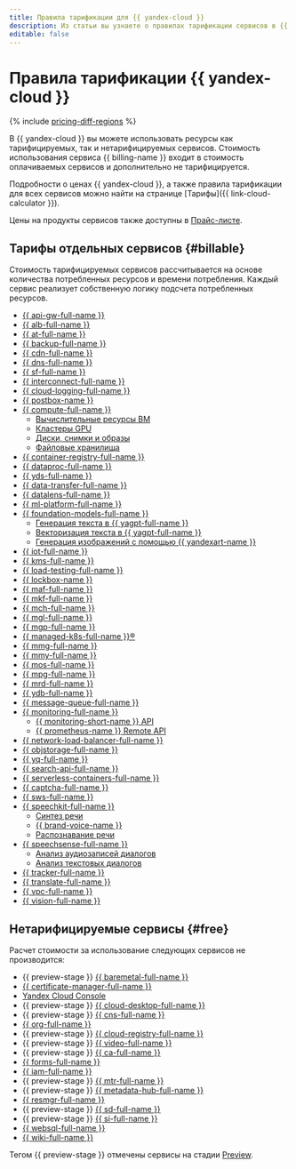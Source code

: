 ```yaml
---
title: Правила тарификации для {{ yandex-cloud }}
description: Из статьи вы узнаете о правилах тарификации сервисов в {{ yandex-cloud }}.
editable: false
---
```


# Правила тарификации {{ yandex-cloud }}

{% include [pricing-diff-regions](../_includes/pricing-diff-regions.md) %}

В {{ yandex-cloud }} вы можете использовать ресурсы как тарифицируемых, так и нетарифицируемых сервисов. Стоимость использования сервиса {{ billing-name }} входит в стоимость оплачиваемых сервисов и дополнительно не тарифицируется.

Подробности о ценах {{ yandex-cloud }}, а также правила тарификации для всех сервисов можно найти на странице [Тарифы]({{ link-cloud-calculator }}).

Цены на продукты сервисов также доступны в [Прайс-листе](/price-list?installationCode=ru).

## Тарифы отдельных сервисов {#billable}


Стоимость тарифицируемых сервисов рассчитывается на основе количества потребленных ресурсов и времени потребления. Каждый сервис реализует собственную логику подсчета потребленных ресурсов.

* [{{ api-gw-full-name }}](../api-gateway/pricing.md)
* [{{ alb-full-name }}](../application-load-balancer/pricing.md)
* [{{ at-full-name }}](../audit-trails/pricing.md)
* [{{ backup-full-name }}](../backup/pricing.md)
* [{{ cdn-full-name }}](../cdn/pricing.md)
* [{{ dns-full-name }}](../dns/pricing.md)
* [{{ sf-full-name }}](../functions/pricing.md)
* [{{ interconnect-full-name }}](../interconnect/pricing.md)
* [{{ cloud-logging-full-name }}](../logging/pricing.md)
* [{{ postbox-name }}](../postbox/pricing.md)
* [{{ compute-full-name }}](../compute/pricing.md)
    * [Вычислительные ресурсы ВМ](../compute/pricing.md#prices-instance-resources)
    * [Кластеры GPU](../compute/pricing.md#prices-gpu-clusters)
    * [Диски, снимки и образы](../compute/pricing.md#prices-storage)
    * [Файловые хранилища](../compute/pricing.md#prices-nfs)
* [{{ container-registry-full-name }}](../container-registry/pricing.md)
* [{{ dataproc-full-name }}](../data-proc/pricing.md)
* [{{ yds-full-name }}](../data-streams/pricing.md)
* [{{ data-transfer-full-name }}](../data-transfer/pricing.md)
* [{{ datalens-full-name }}](../datalens/pricing.md)
* [{{ ml-platform-full-name }}](../datasphere/pricing.md)
* [{{ foundation-models-full-name }}](../foundation-models/pricing.md)
    * [Генерация текста в {{ yagpt-full-name }}](../foundation-models/pricing.md#pricing-generating)
    * [Векторизация текста в {{ yagpt-full-name }}](../foundation-models/pricing.md#pricing-embedding)
    * [Генерация изображений c помощью {{ yandexart-name }}](../foundation-models/pricing.md#pricing-image-generation)
* [{{ iot-full-name }}](../iot-core/pricing.md)
* [{{ kms-full-name }}](../kms/pricing.md)
* [{{ load-testing-full-name }}](../load-testing/pricing.md)
* [{{ lockbox-name }}](../lockbox/pricing.md)
* [{{ maf-full-name }}](../managed-airflow/pricing.md)
* [{{ mkf-full-name }}](../managed-kafka/pricing.md)
* [{{ mch-full-name }}](../managed-clickhouse/pricing.md)
* [{{ mgl-full-name }}](../managed-gitlab/pricing.md)
* [{{ mgp-full-name }}](../managed-greenplum/pricing/index.md)
* [{{ managed-k8s-full-name }}®](../managed-kubernetes/pricing.md)
* [{{ mmg-full-name }}](../managed-mongodb/pricing.md)
* [{{ mmy-full-name }}](../managed-mysql/pricing.md)
* [{{ mos-full-name }}](../managed-opensearch/pricing.md)
* [{{ mpg-full-name }}](../managed-postgresql/pricing.md)
* [{{ mrd-full-name }}](../managed-redis/pricing.md)
* [{{ ydb-full-name }}](../ydb/pricing/index.md)
* [{{ message-queue-full-name }}](../message-queue/pricing.md)
* [{{ monitoring-full-name }}](../monitoring/pricing.md)
    * [{{ monitoring-short-name }} API](../monitoring/pricing.md#monitoring-api)
    * [{{ prometheus-name }} Remote API](../monitoring/pricing.md#prometheus-remote-api)
* [{{ network-load-balancer-full-name }}](../network-load-balancer/pricing.md)
* [{{ objstorage-full-name }}](../storage/pricing.md)
* [{{ yq-full-name }}](../query/pricing.md)
* [{{ search-api-full-name }}](../search-api/pricing.md)
* [{{ serverless-containers-full-name }}](../serverless-containers/pricing.md)
* [{{ captcha-full-name }}](../smartcaptcha/pricing.md)
* [{{ sws-full-name }}](../smartwebsecurity/pricing.md)
* [{{ speechkit-full-name }}](../speechkit/pricing.md)
    * [Синтез речи](../speechkit/pricing.md#prices-tts)
    * [{{ brand-voice-name }}](../speechkit/pricing.md#brand-voice)
    * [Распознавание речи](../speechkit/pricing.md#prices-stt)
* [{{ speechsense-full-name }}](../speechsense/pricing.md)
    * [Анализ аудиозаписей диалогов](../speechsense/pricing.md#speech)
    * [Анализ текстовых диалогов](../speechsense/pricing.md#text)
* [{{ tracker-full-name }}](../tracker/pricing.md)
* [{{ translate-full-name }}](../translate/pricing.md)
* [{{ vpc-full-name }}](../vpc/pricing.md)
* [{{ vision-full-name }}](../vision/pricing.md)

## Нетарифицируемые сервисы {#free}

Расчет стоимости за использование следующих сервисов не производится:

* {{ preview-stage }} [{{ baremetal-full-name }}](../baremetal/pricing.md)
* [{{ certificate-manager-full-name }}](../certificate-manager/pricing.md)
* [Yandex Cloud Console](../console/pricing.md)
* {{ preview-stage }} [{{ cloud-desktop-full-name }}](../cloud-desktop/pricing.md)
* {{ preview-stage }} [{{ cns-full-name }}](../notifications/pricing.md)
* [{{ org-full-name }}](../organization/pricing.md)
* {{ preview-stage }} [{{ cloud-registry-full-name }}](../cloud-registry/pricing.md)
* {{ preview-stage }} [{{ video-full-name }}](../video/pricing.md)
* {{ preview-stage }} [{{ ca-full-name }}](../code-assistant/pricing.md)
* [{{ forms-full-name }}](../forms/pricing.md)
* [{{ iam-full-name }}](../iam/pricing.md)
* {{ preview-stage }} [{{ mtr-full-name }}](../managed-trino/pricing.md)
* {{ preview-stage }} [{{ metadata-hub-full-name }}](../metadata-hub/pricing.md)
* [{{ resmgr-full-name }}](../resource-manager/pricing.md)
* {{ preview-stage }} [{{ sd-full-name }}](../security-deck/pricing.md)
* {{ preview-stage }} [{{ si-full-name }}](../serverless-integrations/pricing.md)
* [{{ websql-full-name }}](../websql/pricing.md)
* [{{ wiki-full-name }}](../wiki/pricing.md)

 Тегом {{ preview-stage }} отмечены сервисы на стадии [Preview](../overview/concepts/launch-stages.md). 